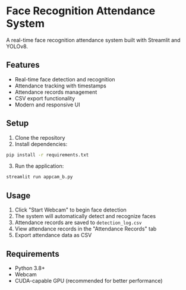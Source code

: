 # Face Recognition Attendance System

A real-time face recognition attendance system built with Streamlit and YOLOv8.

## Features

- Real-time face detection and recognition
- Attendance tracking with timestamps
- Attendance records management
- CSV export functionality
- Modern and responsive UI

## Setup

1. Clone the repository
2. Install dependencies:
```bash
pip install -r requirements.txt
```
3. Run the application:
```bash
streamlit run appcam_b.py
```

## Usage

1. Click "Start Webcam" to begin face detection
2. The system will automatically detect and recognize faces
3. Attendance records are saved to `detection_log.csv`
4. View attendance records in the "Attendance Records" tab
5. Export attendance data as CSV

## Requirements

- Python 3.8+
- Webcam
- CUDA-capable GPU (recommended for better performance) 